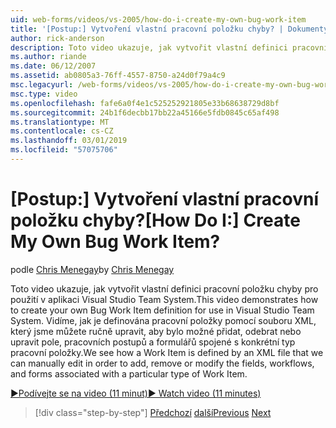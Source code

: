```yaml
---
uid: web-forms/videos/vs-2005/how-do-i-create-my-own-bug-work-item
title: '[Postup:] Vytvoření vlastní pracovní položku chyby? | Dokumenty Microsoft'
author: rick-anderson
description: Toto video ukazuje, jak vytvořit vlastní definici pracovní položku chyby pro použití v aplikaci Visual Studio Team System. Vidíme, jak je definována pracovní položky souboru XML...
ms.author: riande
ms.date: 06/12/2007
ms.assetid: ab0805a3-76ff-4557-8750-a24d0f79a4c9
msc.legacyurl: /web-forms/videos/vs-2005/how-do-i-create-my-own-bug-work-item
msc.type: video
ms.openlocfilehash: fafe6a0f4e1c525252921805e33b68638729d8bf
ms.sourcegitcommit: 24b1f6decbb17bb22a45166e5fdb0845c65af498
ms.translationtype: MT
ms.contentlocale: cs-CZ
ms.lasthandoff: 03/01/2019
ms.locfileid: "57075706"
---
```

<a name="how-do-i-create-my-own-bug-work-item"></a><span data-ttu-id="1c891-105">[Postup:] Vytvoření vlastní pracovní položku chyby?</span><span class="sxs-lookup"><span data-stu-id="1c891-105">[How Do I:] Create My Own Bug Work Item?</span></span>
====================
<span data-ttu-id="1c891-106">podle [Chris Menegay](https://twitter.com/CMenegay)</span><span class="sxs-lookup"><span data-stu-id="1c891-106">by [Chris Menegay](https://twitter.com/CMenegay)</span></span>

<span data-ttu-id="1c891-107">Toto video ukazuje, jak vytvořit vlastní definici pracovní položku chyby pro použití v aplikaci Visual Studio Team System.</span><span class="sxs-lookup"><span data-stu-id="1c891-107">This video demonstrates how to create your own Bug Work Item definition for use in Visual Studio Team System.</span></span> <span data-ttu-id="1c891-108">Vidíme, jak je definována pracovní položky pomocí souboru XML, který jsme můžete ručně upravit, aby bylo možné přidat, odebrat nebo upravit pole, pracovních postupů a formulářů spojené s konkrétní typ pracovní položky.</span><span class="sxs-lookup"><span data-stu-id="1c891-108">We see how a Work Item is defined by an XML file that we can manually edit in order to add, remove or modify the fields, workflows, and forms associated with a particular type of Work Item.</span></span>

[<span data-ttu-id="1c891-109">&#9654;Podívejte se na video (11 minut)</span><span class="sxs-lookup"><span data-stu-id="1c891-109">&#9654; Watch video (11 minutes)</span></span>](https://channel9.msdn.com/Blogs/ASP-NET-Site-Videos/how-do-i-create-my-own-bug-work-item)

> [!div class="step-by-step"]
> <span data-ttu-id="1c891-110">[Předchozí](how-do-i-integrate-defect-tracking-with-testing.md)
> [další](how-do-i-write-code-more-quickly-with-unit-tests.md)</span><span class="sxs-lookup"><span data-stu-id="1c891-110">[Previous](how-do-i-integrate-defect-tracking-with-testing.md)
[Next](how-do-i-write-code-more-quickly-with-unit-tests.md)</span></span>
